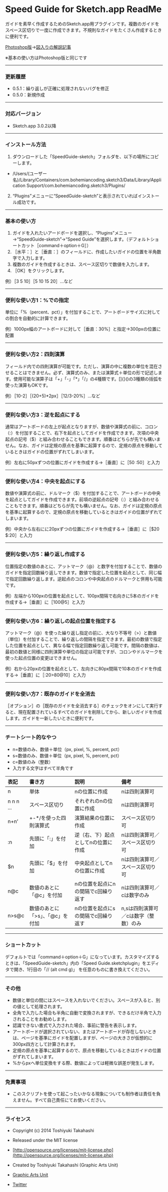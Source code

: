 # Speed Guide for Sketch.app ReadMe #

ガイドを素早く作成するためのSketch.app用プラグインです。複数のガイドをスペース区切りで一度に作成できます。不規則なガイドをたくさん作成するときに便利です。

[Photoshop版](https://github.com/gau/SpeedGuide)→[図入りの解説記事](http://graphicartsunit.tumblr.com/post/92236824249/photoshop-speed-guide)

※基本の使い方はPhotoshop版と同じです	

-----

### 更新履歴 ###

* 0.5.1：繰り返しが正確に処理されないバグを修正
* 0.5.0：新規作成

-----

### 対応バージョン ###

* Sketch.app 3.0.2以降

-----

### インストール方法 ###

1. ダウンロードした「SpeedGuide-sketch」フォルダを、以下の場所にコピーします。
 * /Users/(ユーザー名)/Library/Containers/com.bohemiancoding.sketch3/Data/Library/Application Support/com.bohemiancoding.sketch3/Plugins/
2. “Plugins”メニューに“SpeedGuide-sketch”と表示されていればインストール成功です。

-----

### 基本の使い方 ###

1. ガイドを入れたいアードボードを選択し、“Plugins”メニュー→“SpeedGuide-sketch”→“Speed Guide”を選択します。（デフォルトショートカット［command＋option＋G］）
2. ［水平：］と［垂直：］のフィールドに、作成したいガイドの位置を半角数字で入力します。
3. 複数のガイドを作成するときは、スペース区切りで数値を入力します。
4. ［OK］をクリックします。

例）［3 5 10］［5 10 15 20］...など

-----

### 便利な使い方1：%での指定 ###

単位に「%（percent、pct）」を付加することで、アートボードサイズに対しての割合を自動的に計算できます。

例）1000px幅のアートボードに対して［垂直：30%］と指定→300pxの位置に配置

-----

### 便利な使い方2：四則演算 ###

フィールド内での四則演算が可能です。ただし、演算の中に複数の単位を混在させることはできません。必ず、演算式のみ、または演算式＋単位の形で記述します。使用可能な演算子は「+」「-」「*」「/」の4種類です。[]{}()の3種類の括弧を使った演算もOKです。

例）［10-2］［(20+5)*2px］［12/3-20%］...など

-----

### 便利な使い方3：逆を起点にする ###

通常はアートボードの左上が起点となりますが、数値や演算式の前に、コロン（:）を付加することで、右下を起点としてガイドを作成できます。次項の中央起点の記号（$）と組み合わせることもできます。順番はどちらが先でも構いません。なお、ガイドは定規の原点を基準に起算するので、定規の原点を移動しているときはガイドの位置がずれてしまいます。

例）左右に50pxずつの位置にガイドを作成する→［垂直］に［50 :50］と入力

-----

### 便利な使い方4：中央を起点にする ###

数値や演算式の前に、ドルマーク（$）を付加することで、アートボードの中央を起点としてガイドを作成できます。前項の逆起点の記号（:）と組み合わせることもできます。順番はどちらが先でも構いません。なお、ガイドは定規の原点を基準に起算するので、定規の原点を移動しているときはガイドの位置がずれてしまいます。

例）中央から左右にに20pxずつの位置にガイドを作成する→［垂直］に［$20 $:20］と入力

-----

### 便利な使い方5：繰り返し作成する ###

位置指定の数値のあとに、アットマーク（@）と数字を付加することで、数値のガイドを指定回数繰り返しできます。数値で指定した位置を起点として、同じ幅で指定回数繰り返します。逆起点のコロンや中央起点のドルマークと併用も可能です。

例）左端から100pxの位置を起点として、100px間隔で右向きに5本のガイドを作成する→［垂直］に［100@5］と入力

-----

### 便利な使い方6：繰り返しの起点位置を指定する ###

アットマーク（@）を使った繰り返し指定の前に、大なり不等号（>）と数値（単位）を付加することで、繰り返しの間隔を指定できます。最初の数値で指定した位置を起点として、異なる幅で指定回数繰り返し可能です。間隔の数値は、最初の数値と同様に四則演算や単位の指定は可能ですが、コロンやドルマークを使った起点位置の変更はできません。

例）右から20pxの位置を起点として、左向きに80px間隔で10本のガイドを作成する→［垂直］に［:20>80@10］と入力

-----

### 便利な使い方7：既存のガイドを全消去 ###

［オプション］の［既存のガイドを全消去する］のチェックをオンにして実行すると、現在配置されているすべてのガイドを削除してから、新しいガイドを作成します。ガイドを一新したいときに便利です。

-----

### チートシート的なやつ ###

* n=数値のみ、数値＋単位（px, pixel, %, percent, pct）
* s=数値のみ、数値＋単位（px, pixel, %, percent, pct）
* c=数値のみ（整数）
* 入力する文字はすべて半角です

| 表記 | 書き方 | 説明 | 備考 |
|:-----------|:------------|:------------|:------------|
| n | 単体 | nの位置に作成 | nは四則演算可 |
| n n n ... | スペース区切り | それぞれのnの位置に作成 | nは四則演算可 |
| n+n’ | +-*/を使った四則演算式 | 演算結果の位置に作成 | スペース区切り可 |
| :n | 先頭に「:」を付加 | 逆（右、下）起点としてnの位置に作成 | nは四則演算可／スペース区切り可 |
| $n | 先頭に「$」を付加 | 中央起点としてnの位置に作成 | nは四則演算可／スペース区切り可 |
| n@c | 数値のあとに「@c」を付加 | nの位置を起点にnの間隔でc回繰り返す | nは四則演算可／cは数字のみ |
| n>s@c | 数値のあとに「>s」、「@c」を付加 | nの位置を起点にsの間隔でc回繰り返す | n,sは四則演算可／cは数字（整数）のみ |

-----

### ショートカット ###

デフォルトでは「command＋option＋G」になっています。カスタマイズするときは、「SpeedGuide-sketch」内の「Speed Guide.sketchplugin」をエディタで開き、1行目の「// (alt cmd g)」 を任意のものに書き換えてください。

-----

### その他 ###

* 数値と単位の間にはスペースを入れないでください。スペースが入ると、別の値として処理されます。
* 全角で入力した場合も半角に自動で変換されますが、できるだけ半角で入力されることをお勧めします。
* 認識できない書式で入力された場合、事前に警告を表示します。
* アートボードが選択されていない、またはアートボードが存在しないときは、ページを基準にガイドを配置しますが、ページの大きさが仮想的に300px四方として計算されます。
* 定規の原点を基準に起算するので、原点を移動しているときはガイドの位置がずれてしまいます。
* %からpxへ単位変換をする際、数値によっては軽微な誤差が発生します。

-----

### 免責事項 ###

* このスクリプトを使って起こったいかなる現象についても制作者は責任を負えません。すべて自己責任にてお使いください。

-----

### ライセンス ###

* Copyright (c) 2014 Toshiyuki Takahashi
* Released under the MIT license
* [http://opensource.org/licenses/mit-license.php](http://opensource.org/licenses/mit-license.php)

* Created by Toshiyuki Takahashi (Graphic Arts Unit)
* [Graphic Arts Unit](http://www.graphicartsunit.com/)
* [Twitter](https://twitter.com/gautt)